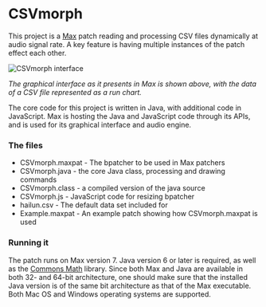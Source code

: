 # CSVmorph

This project is a [Max](https://cycling74.com/products/max/) patch reading and processing CSV files dynamically at audio signal rate. A key feature is having multiple instances of the patch effect each other.


![CSVmorph interface](http://thomasdahlandersen.net/images/CSVmorph%20interface.png)

*The graphical interface as it presents in Max is shown above, with the data of a CSV file represented as a run chart.*

The core code for this project is written in Java, with additional code in JavaScript. Max is hosting the Java and JavaScript code through its APIs, and is used for its graphical interface and audio engine.


### The files

* CSVmorph.maxpat - The bpatcher to be used in Max patchers
* CSVmorph.java   - the core Java class, processing and drawing commands
* CSVmorph.class  - a compiled version of the java source
* CSVmorph.js     - JavaScript code for resizing bpatcher
* hailun.csv      - The default data set included for
* Example.maxpat  - An example patch showing how CSVmorph.maxpat is used


### Running it
The patch runs on Max version 7. Java version 6 or later is required, as well as the [Commons Math](http://commons.apache.org/proper/commons-math/index.html) library. Since both Max and Java are available in both 32- and 64-bit architecture, one should make sure that the installed Java version is of the same bit architecture as that of the Max executable. Both Mac OS and Windows operating systems are supported.

